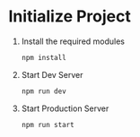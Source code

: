 # Initialize Project

1. Install the required modules

   ```bash
   npm install
   ```

2. Start Dev Server

   ```bash
   npm run dev
   ```

3. Start Production Server

   ```bash
   npm run start
   ```